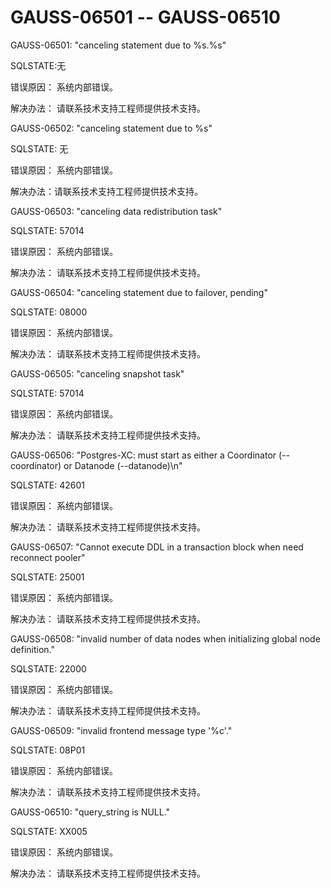 # GAUSS-06501 -- GAUSS-06510<a name="ZH-CN_TOPIC_0302072931"></a>

GAUSS-06501: "canceling statement due to %s.%s"

SQLSTATE:无

错误原因： 系统内部错误。

解决办法： 请联系技术支持工程师提供技术支持。

GAUSS-06502: "canceling statement due to %s"

SQLSTATE: 无

错误原因： 系统内部错误。

解决办法：请联系技术支持工程师提供技术支持。

GAUSS-06503: "canceling data redistribution task"

SQLSTATE: 57014

错误原因： 系统内部错误。

解决办法： 请联系技术支持工程师提供技术支持。

GAUSS-06504: "canceling statement due to failover, pending"

SQLSTATE: 08000

错误原因： 系统内部错误。

解决办法： 请联系技术支持工程师提供技术支持。

GAUSS-06505: "canceling snapshot task"

SQLSTATE: 57014

错误原因： 系统内部错误。

解决办法： 请联系技术支持工程师提供技术支持。

GAUSS-06506: "Postgres-XC: must start as either a Coordinator \(--coordinator\) or Datanode \(--datanode\)\\n"

SQLSTATE: 42601

错误原因： 系统内部错误。

解决办法： 请联系技术支持工程师提供技术支持。

GAUSS-06507: "Cannot execute DDL in a transaction block when need reconnect pooler"

SQLSTATE: 25001

错误原因： 系统内部错误。

解决办法： 请联系技术支持工程师提供技术支持。

GAUSS-06508: "invalid number of data nodes when initializing global node definition."

SQLSTATE: 22000

错误原因： 系统内部错误。

解决办法： 请联系技术支持工程师提供技术支持。

GAUSS-06509: "invalid frontend message type '%c'."

SQLSTATE: 08P01

错误原因： 系统内部错误。

解决办法： 请联系技术支持工程师提供技术支持。

GAUSS-06510: "query\_string is NULL."

SQLSTATE: XX005

错误原因： 系统内部错误。

解决办法： 请联系技术支持工程师提供技术支持。

